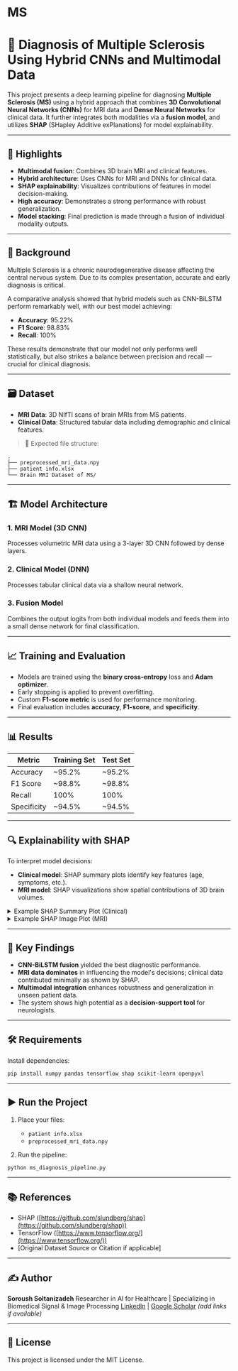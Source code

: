 # MS
# 🧠 Diagnosis of Multiple Sclerosis Using Hybrid CNNs and Multimodal Data

This project presents a deep learning pipeline for diagnosing **Multiple Sclerosis (MS)** using a hybrid approach that combines **3D Convolutional Neural Networks (CNNs)** for MRI data and **Dense Neural Networks** for clinical data. It further integrates both modalities via a **fusion model**, and utilizes **SHAP** (SHapley Additive exPlanations) for model explainability.

---

## 🚀 Highlights

* **Multimodal fusion**: Combines 3D brain MRI and clinical features.
* **Hybrid architecture**: Uses CNNs for MRI and DNNs for clinical data.
* **SHAP explainability**: Visualizes contributions of features in model decision-making.
* **High accuracy**: Demonstrates a strong performance with robust generalization.
* **Model stacking**: Final prediction is made through a fusion of individual modality outputs.

---

## 🧬 Background

Multiple Sclerosis is a chronic neurodegenerative disease affecting the central nervous system. Due to its complex presentation, accurate and early diagnosis is critical.

A comparative analysis showed that hybrid models such as CNN-BiLSTM perform remarkably well, with our best model achieving:

* **Accuracy**: 95.22%
* **F1 Score**: 98.83%
* **Recall**: 100%

These results demonstrate that our model not only performs well statistically, but also strikes a balance between precision and recall — crucial for clinical diagnosis.

---

## 🗃️ Dataset

* **MRI Data**: 3D NIfTI scans of brain MRIs from MS patients.
* **Clinical Data**: Structured tabular data including demographic and clinical features.

> 📁 Expected file structure:

```
.
├── preprocessed_mri_data.npy
├── patient info.xlsx
└── Brain MRI Dataset of MS/
```

---

## 🏗️ Model Architecture

### 1. MRI Model (3D CNN)

Processes volumetric MRI data using a 3-layer 3D CNN followed by dense layers.

### 2. Clinical Model (DNN)

Processes tabular clinical data via a shallow neural network.

### 3. Fusion Model

Combines the output logits from both individual models and feeds them into a small dense network for final classification.

---

## 📈 Training and Evaluation

* Models are trained using the **binary cross-entropy** loss and **Adam optimizer**.
* Early stopping is applied to prevent overfitting.
* Custom **F1-score metric** is used for performance monitoring.
* Final evaluation includes **accuracy**, **F1-score**, and **specificity**.

---

## 📊 Results

| Metric      | Training Set | Test Set |
| ----------- | ------------ | -------- |
| Accuracy    | \~95.2%      | \~95.2%  |
| F1 Score    | \~98.8%      | \~98.8%  |
| Recall      | 100%         | 100%     |
| Specificity | \~94.5%      | \~94.5%  |

---

## 🔍 Explainability with SHAP

To interpret model decisions:

* **Clinical model**: SHAP summary plots identify key features (age, symptoms, etc.).
* **MRI model**: SHAP visualizations show spatial contributions of 3D brain volumes.

<details>
<summary>Example SHAP Summary Plot (Clinical)</summary>

```
shap.summary_plot(shap_values_clinical, X_test_clinical, feature_names=clinical_data.columns[:-1])
```

</details>

<details>
<summary>Example SHAP Image Plot (MRI)</summary>

```
shap.image_plot(shap_values_mri[:1], X_test_mri[:1])
```

</details>

---

## 🧠 Key Findings

* **CNN-BiLSTM fusion** yielded the best diagnostic performance.
* **MRI data dominates** in influencing the model's decisions; clinical data contributed minimally as shown by SHAP.
* **Multimodal integration** enhances robustness and generalization in unseen patient data.
* The system shows high potential as a **decision-support tool** for neurologists.

---

## 🛠️ Requirements

Install dependencies:

```bash
pip install numpy pandas tensorflow shap scikit-learn openpyxl
```

---

## ▶️ Run the Project

1. Place your files:

   * `patient info.xlsx`
   * `preprocessed_mri_data.npy`

2. Run the pipeline:

```bash
python ms_diagnosis_pipeline.py
```

---

## 📚 References

* SHAP ([https://github.com/slundberg/shap](https://github.com/slundberg/shap))
* TensorFlow ([https://www.tensorflow.org/](https://www.tensorflow.org/))
* \[Original Dataset Source or Citation if applicable]

---

## ✍️ Author

**Soroush Soltanizadeh**
Researcher in AI for Healthcare | Specializing in Biomedical Signal & Image Processing
[LinkedIn](https://www.linkedin.com/) | [Google Scholar](https://scholar.google.com/) *(add links if available)*

---

## 📄 License

This project is licensed under the MIT License.
